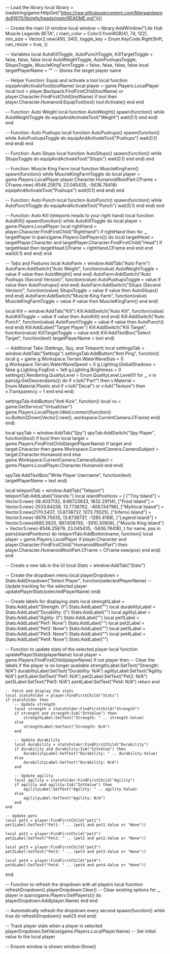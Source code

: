 -- Load the library
local library = loadstring(game:HttpGet("https://raw.githubusercontent.com/Marwanleprodu91670/lib/refs/heads/main/README.md"))()

-- Create the main UI window
local window = library:AddWindow("Lite Hub Muscle Legends BETA", {
    main_color = Color3.fromRGB(41, 74, 122),
    min_size = Vector2.new(450, 340),
    toggle_key = Enum.KeyCode.RightShift,
    can_resize = true,
})

-- Variables
local AutoKillToggle, AutoPunchToggle, KillTargetToggle = false, false, false
local AutoWeightToggle, AutoPushupsToggle, SitupsToggle, MuscleKingFarmToggle = false, false, false, false
local targetPlayerName = "" -- Stores the target player name

-- Helper Function: Equip and activate a tool
local function equipAndActivateTool(toolName)
    local player = game.Players.LocalPlayer
    local tool = player.Backpack:FindFirstChild(toolName) or player.Character:FindFirstChild(toolName)
    if tool then
        player.Character.Humanoid:EquipTool(tool)
        tool:Activate()
    end
end

-- Function: Auto Weight
local function AutoWeight()
    spawn(function()
        while AutoWeightToggle do
            equipAndActivateTool("Weight")
            wait(0.1)
        end
    end)
end

-- Function: Auto Pushups
local function AutoPushups()
    spawn(function()
        while AutoPushupsToggle do
            equipAndActivateTool("Pushups")
            wait(0.1)
        end
    end)
end

-- Function: Auto Situps
local function AutoSitups()
    spawn(function()
        while SitupsToggle do
            equipAndActivateTool("Situps")
            wait(0.1)
        end
    end)
end

-- Function: Muscle King Farm
local function MuscleKingFarm()
    spawn(function()
        while MuscleKingFarmToggle do
            local player = game.Players.LocalPlayer
            player.Character.HumanoidRootPart.CFrame = CFrame.new(-8546.25879, 23.045435, -5636.78418)
            equipAndActivateTool("Pushups")
            wait(0.1)
        end
    end)
end

-- Function: Auto Punch
local function AutoPunch()
    spawn(function()
        while AutoPunchToggle do
            equipAndActivateTool("Punch")
            wait(0.1)
        end
    end)
end

-- Function: Auto Kill (teleports heads to your right hand)
local function AutoKill()
    spawn(function()
        while AutoKillToggle do
            local player = game.Players.LocalPlayer
            local rightHand = player.Character:FindFirstChild("RightHand")
            if rightHand then
                for _, targetPlayer in ipairs(game.Players:GetPlayers()) do
                    local targetHead = targetPlayer.Character and targetPlayer.Character:FindFirstChild("Head")
                    if targetHead then
                        targetHead.CFrame = rightHand.CFrame
                    end
                end
            end
            wait(0.1)
        end
    end)
end

-- Tabs and Features
local AutoFarm = window:AddTab("Auto Farm")
AutoFarm:AddSwitch("Auto Weight", function(value) AutoWeightToggle = value if value then AutoWeight() end end)
AutoFarm:AddSwitch("Auto Pushups (Second Version)", function(value) AutoPushupsToggle = value if value then AutoPushups() end end)
AutoFarm:AddSwitch("Situps (Second Version)", function(value) SitupsToggle = value if value then AutoSitups() end end)
AutoFarm:AddSwitch("Muscle King Farm", function(value) MuscleKingFarmToggle = value if value then MuscleKingFarm() end end)

local Kill = window:AddTab("Kill")
Kill:AddSwitch("Auto Kill", function(value) AutoKillToggle = value if value then AutoKill() end end)
Kill:AddSwitch("Auto Punch", function(value) AutoPunchToggle = value if value then AutoPunch() end end)
Kill:AddLabel("Target Player")
Kill:AddSwitch("Kill Target", function(value) KillTargetToggle = value end)
Kill:AddTextBox("Select Target", function(text) targetPlayerName = text end)

-- Additional Tabs (Settings, Spy, and Teleport)
local settingsTab = window:AddTab("Settings")
settingsTab:AddButton("Anti Ping", function()
    local g = game
    g.Workspace.Terrain.WaterWaveSize = 0
    g.Workspace.Terrain.WaterWaveSpeed = 0
    g.Lighting.GlobalShadows = false
    g.Lighting.FogEnd = 1e9
    g.Lighting.Brightness = 0
    settings().Rendering.QualityLevel = Enum.QualityLevel.Level01
    for _, v in pairs(g:GetDescendants()) do
        if v:IsA("Part") then v.Material = Enum.Material.Plastic end
        if v:IsA("Decal") or v:IsA("Texture") then v.Transparency = 1 end
    end
end)

settingsTab:AddButton("Anti Kick", function()
    local vu = game:GetService("VirtualUser")
    game.Players.LocalPlayer.Idled:connect(function()
        vu:Button2Down(Vector2.new(), workspace.CurrentCamera.CFrame)
    end)
end)

local spyTab = window:AddTab("Spy")
spyTab:AddSwitch("Spy Player", function(bool)
    if bool then
        local target = game.Players:FindFirstChild(targetPlayerName)
        if target and target.Character then
            game.Workspace.CurrentCamera.CameraSubject = target.Character.Humanoid
        end
    else
        game.Workspace.CurrentCamera.CameraSubject = game.Players.LocalPlayer.Character.Humanoid
    end
end)

spyTab:AddTextBox("Write Player Username", function(text) targetPlayerName = text end)

local teleportTab = window:AddTab("Teleport")
teleportTab:AddLabel("Islands:")
local islandPositions = {
    ["Tiny Island"] = Vector3.new(-38.4037132, 9.66723633, 1832.29114),
    ["Frost Island"] = Vector3.new(-2533.64258, 13.7738762, -408.134796),
    ["Mythical Island"] = Vector3.new(2170.5437, 13.8738737, 1073.75525),
    ["Inferno Island"] = Vector3.new(-6678.75635, 13.8738737, -1285.4198),
    ["Legend Island"] = Vector3.new(4685.5625, 997.608765, -3910.30908),
    ["Muscle King Island"] = Vector3.new(-8546.25879, 23.045435, -5636.78418),
}
for name, pos in pairs(islandPositions) do
    teleportTab:AddButton(name, function()
        local player = game.Players.LocalPlayer
        if player.Character and player.Character:FindFirstChild("HumanoidRootPart") then
            player.Character.HumanoidRootPart.CFrame = CFrame.new(pos)
        end
    end)
end

-- Create a new tab in the UI
local Stats = window:AddTab("Stats")

-- Create the dropdown menu
local playerDropdown = Stats:AddDropdown("Select Player", function(selectedPlayerName)
    -- Update tracking for the selected player
    updatePlayerStats(selectedPlayerName)
end)

-- Create labels for displaying stats
local strengthLabel = Stats:AddLabel("Strength: 0")
Stats:AddLabel("")
local durabilityLabel = Stats:AddLabel("Durability: 0")
Stats:AddLabel("")
local agilityLabel = Stats:AddLabel("Agility: 0")
Stats:AddLabel("")
local pet1Label = Stats:AddLabel("Pet1: None")
Stats:AddLabel("")
local pet2Label = Stats:AddLabel("Pet2: None")
Stats:AddLabel("")
local pet3Label = Stats:AddLabel("Pet3: None")
Stats:AddLabel("")
local pet4Label = Stats:AddLabel("Pet4: None")
Stats:AddLabel("")

-- Function to update stats of the selected player
local function updatePlayerStats(playerName)
    local player = game.Players:FindFirstChild(playerName)
    if not player then
        -- Clear the labels if the player is no longer available
        strengthLabel:SetText("Strength: N/A")
        durabilityLabel:SetText("Durability: N/A")
        agilityLabel:SetText("Agility: N/A")
        pet1Label:SetText("Pet1: N/A")
        pet2Label:SetText("Pet2: N/A")
        pet3Label:SetText("Pet3: N/A")
        pet4Label:SetText("Pet4: N/A")
        return
    end

    -- Fetch and display the stats
    local statsFolder = player:FindFirstChild("Stats")
    if statsFolder then
        -- Update strength
        local strength = statsFolder:FindFirstChild("Strength")
        if strength and strength:IsA("IntValue") then
            strengthLabel:SetText("Strength: " .. strength.Value)
        else
            strengthLabel:SetText("Strength: N/A")
        end

        -- Update durability
        local durability = statsFolder:FindFirstChild("Durability")
        if durability and durability:IsA("IntValue") then
            durabilityLabel:SetText("Durability: " .. durability.Value)
        else
            durabilityLabel:SetText("Durability: N/A")
        end

        -- Update agility
        local agility = statsFolder:FindFirstChild("Agility")
        if agility and agility:IsA("IntValue") then
            agilityLabel:SetText("Agility: " .. agility.Value)
        else
            agilityLabel:SetText("Agility: N/A")
        end
    end

    -- Update pets
    local pet1 = player:FindFirstChild("pet1")
    pet1Label:SetText("Pet1: " .. (pet1 and pet1.Value or "None"))

    local pet2 = player:FindFirstChild("pet2")
    pet2Label:SetText("Pet2: " .. (pet2 and pet2.Value or "None"))

    local pet3 = player:FindFirstChild("pet3")
    pet3Label:SetText("Pet3: " .. (pet3 and pet3.Value or "None"))

    local pet4 = player:FindFirstChild("pet4")
    pet4Label:SetText("Pet4: " .. (pet4 and pet4.Value or "None"))
end

-- Function to refresh the dropdown with all players
local function refreshDropdown()
    playerDropdown:Clear() -- Clear existing options
    for _, player in ipairs(game.Players:GetPlayers()) do
        playerDropdown:Add(player.Name)
    end
end

-- Automatically refresh the dropdown every second
spawn(function()
    while true do
        refreshDropdown()
        wait(1)
    end
end)

-- Track player stats when a player is selected
playerDropdown:SetValue(game.Players.LocalPlayer.Name) -- Set initial value to the local player


-- Ensure window is shown
window:Show()
